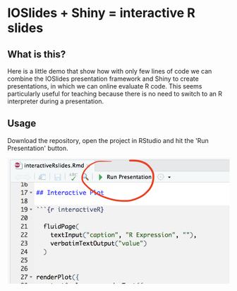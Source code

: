 IOSlides + Shiny = interactive R slides
=======

What is this?
-------------

Here is a little demo that show how with only few lines of code we can
combine the IOSlides presentation framework and Shiny to create
presentations, in which we can online evaluate R code. This seems
particularly useful for teaching because there is no need to switch to an R
interpreter during a presentation.

Usage
------------
Download the repository, open the project in RStudio and hit the 'Run
Presentation' button.

![](img/screen1.png)